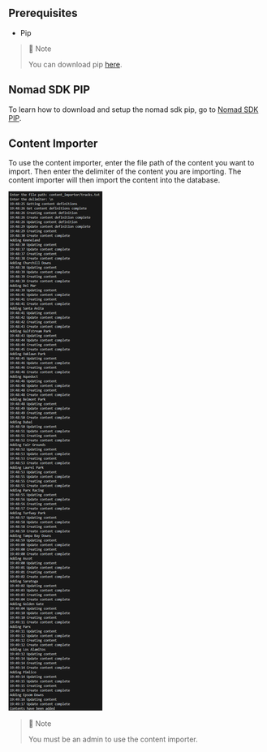 ## Prerequisites

- Pip

> 📘 Note
> 
> You can download pip [here](https://pip.pypa.io/en/stable/installation/).

## Nomad SDK PIP

To learn how to download and setup the nomad sdk pip, go to [Nomad SDK PIP](https://github.com/Nomad-Media/nomad-sdk/tree/main/nomad-sdk-pip).

## Content Importer

To use the content importer, enter the file path of the content you want to import. Then enter the delimiter of the content you are importing. The content importer will then import the content into the database. 

![](images/content-importer.png)

> 📘 Note
>
> You must be an admin to use the content importer.